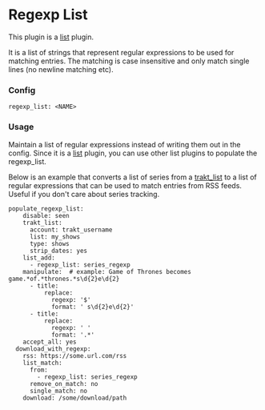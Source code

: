 # Regexp List
This plugin is a [list](/Plugins/List) plugin.

It is a list of strings that represent regular expressions to be used for matching entries. The matching is case insensitive and only match single lines (no newline matching etc).

### Config
```
regexp_list: <NAME>
```

### Usage
Maintain a list of regular expressions instead of writing them out in the config. Since it is a [list](/Plugins/List) plugin, you can use other list plugins to populate the regexp_list.

Below is an example that converts a list of series from a [trakt_list](/Plugins/List/trakt_list) to a list of regular expressions that can be used to match entries from RSS feeds. Useful if you don't care about series tracking.

```
populate_regexp_list:
    disable: seen
    trakt_list:
      account: trakt_username
      list: my_shows
      type: shows
      strip_dates: yes
    list_add:
      - regexp_list: series_regexp
    manipulate:  # example: Game of Thrones becomes game.*of.*thrones.*s\d{2}e\d{2}
      - title:
          replace:
            regexp: '$'
            format: ' s\d{2}e\d{2}'
      - title:
          replace:
            regexp: ' '
            format: '.*'
    accept_all: yes
  download_with_regexp:
    rss: https://some.url.com/rss
    list_match:
      from:
        - regexp_list: series_regexp
      remove_on_match: no
      single_match: no
    download: /some/download/path
```